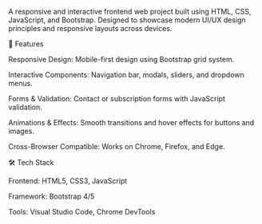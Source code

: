 A responsive and interactive frontend web project built using HTML, CSS, JavaScript, and Bootstrap. Designed to showcase modern UI/UX design principles and responsive layouts across devices.

🚀 Features

Responsive Design: Mobile-first design using Bootstrap grid system.

Interactive Components: Navigation bar, modals, sliders, and dropdown menus.

Forms & Validation: Contact or subscription forms with JavaScript validation.

Animations & Effects: Smooth transitions and hover effects for buttons and images.

Cross-Browser Compatible: Works on Chrome, Firefox, and Edge.

🛠️ Tech Stack

Frontend: HTML5, CSS3, JavaScript

Framework: Bootstrap 4/5

Tools: Visual Studio Code, Chrome DevTools
